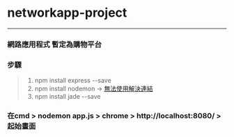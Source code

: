 # networkapp-project
---
### 網路應用程式 暫定為購物平台

### 步驟
> 1. npm install express --save
> 2. npm install nodemon -> [無法使用解決連結](https://www.twblogs.net/a/5edbd82cfa12b627653c409d)
> 3. npm install jade --save

### 在cmd > nodemon app.js > chrome > http://localhost:8080/ > 起始畫面


